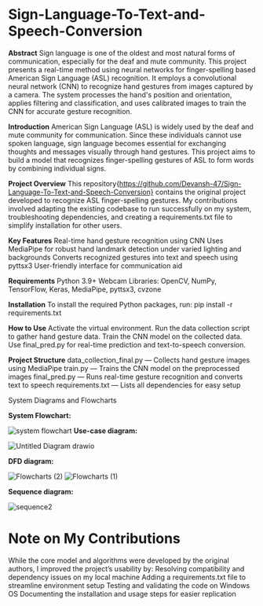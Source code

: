 Sign-Language-To-Text-and-Speech-Conversion
===========================================

**Abstract**
Sign language is one of the oldest and most natural forms of communication, especially for the deaf and mute community. This project presents a real-time method using neural networks for finger-spelling based American Sign Language (ASL) recognition. It employs a convolutional neural network (CNN) to recognize hand gestures from images captured by a camera. The system processes the hand's position and orientation, applies filtering and classification, and uses calibrated images to train the CNN for accurate gesture recognition.


**Introduction**
American Sign Language (ASL) is widely used by the deaf and mute community for communication. Since these individuals cannot use spoken language, sign language becomes essential for exchanging thoughts and messages visually through hand gestures. This project aims to build a model that recognizes finger-spelling gestures of ASL to form words by combining individual signs.

**Project Overview**
This repository{https://github.com/Devansh-47/Sign-Language-To-Text-and-Speech-Conversion} contains the original project developed to recognize ASL finger-spelling gestures. My contributions involved adapting the existing codebase to run successfully on my system, troubleshooting dependencies, and creating a requirements.txt file to simplify installation for other users.

**Key Features**
    Real-time hand gesture recognition using CNN
    Uses MediaPipe for robust hand landmark detection under varied lighting and backgrounds
    Converts recognized gestures into text and speech using pyttsx3
    User-friendly interface for communication aid

**Requirements**
  Python 3.9+
  Webcam
  Libraries: OpenCV, NumPy, TensorFlow, Keras, MediaPipe, pyttsx3, cvzone

**Installation**
To install the required Python packages, run:
    pip install -r requirements.txt


**How to Use**
  Activate the virtual environment.
  Run the data collection script to gather hand gesture data.
  Train the CNN model on the collected data.
  Use final_pred.py for real-time prediction and text-to-speech conversion.

**Project Structure**
  data_collection_final.py — Collects hand gesture images using MediaPipe
  train.py — Trains the CNN model on the preprocessed images
  final_pred.py — Runs real-time gesture recognition and converts text to speech
  requirements.txt — Lists all dependencies for easy setup

System Diagrams and Flowcharts

**System Flowchart:**

![system flowchart](https://user-images.githubusercontent.com/99630855/201490238-224f65aa-071f-473a-8c23-a9d60e0a47d8.png)
**Use-case diagram:**

![Untitled Diagram drawio](https://user-images.githubusercontent.com/99630855/201490218-85f4c194-0496-4dfb-b920-e486256bd6b7.png)
 
**DFD diagram:**

![Flowcharts (2)](https://user-images.githubusercontent.com/99630855/201490221-f543fa6d-75ba-4db0-bc35-ee8c06e25018.png)
![Flowcharts (1)](https://user-images.githubusercontent.com/99630855/201490226-966bcc44-8149-433d-ab3b-b0a23deb1c91.png)
 

**Sequence diagram:**

![sequence2](https://user-images.githubusercontent.com/99630855/201490230-b903c365-7a4c-4972-8268-5687060b9cd0.png)


**Note on My Contributions**
=============================
  While the core model and algorithms were developed by the original authors, I improved the project’s usability by:
      Resolving compatibility and dependency issues on my local machine
      Adding a requirements.txt file to streamline environment setup
      Testing and validating the code on Windows OS
      Documenting the installation and usage steps for easier replication

